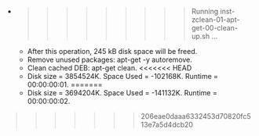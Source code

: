 * >>>>>>>>> Running inst-zclean-01-apt-get-00-clean-up.sh ...
  * After this operation, 245 kB disk space will be freed.
  * Remove unused packages: apt-get -y autoremove.
  * Clean cached DEB: apt-get clean.
<<<<<<< HEAD
  * Disk size = 3854524K. Space Used = -102168K. Runtime = 00:00:00:01.
=======
  * Disk size = 3694204K. Space Used = -141132K. Runtime = 00:00:00:02.
>>>>>>> 206eae0daaa6332453d70820fc513e7a5d4dcb20
